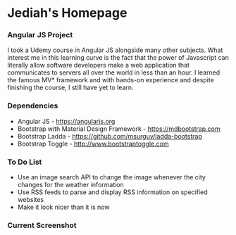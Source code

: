 # Jediah's Homepage
### Angular JS Project
I took a Udemy course in Angular JS alongside many other subjects. What interest me in this learning curve is the fact that the power of Javascript can literally allow software developers make a web application that communicates to servers all over the world in less than an hour. I learned the famous MV* framework and with hands-on experience and despite finishing the course, I still have yet to learn.

### Dependencies
- Angular JS - https://angularjs.org
- Bootstrap with Material Design Framework - https://mdbootstrap.com
- Bootstrap Ladda - https://github.com/msurguy/ladda-bootstrap
- Bootstrap Toggle - http://www.bootstraptoggle.com

### To Do List
- Use an image search API to change the image whenever the city changes for the weather information
- Use RSS feeds to parse and display RSS information on specified websites
- Make it look nicer than it is now

### Current Screenshot
